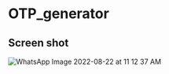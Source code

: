# OTP_generator

## Screen shot 

![WhatsApp Image 2022-08-22 at 11 12 37 AM](https://user-images.githubusercontent.com/111631451/185847595-05944d1f-7eda-45bf-88e9-c4d0fa653a30.jpeg)
